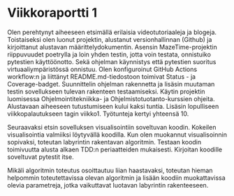 # Viikkoraportti 1
Olen perehtynyt aiheeseen etsimällä erilaisia videotutoriaaleja ja blogeja. Toistaiseksi olen luonut projektin, alustanut versionhallinnan (Github) ja kirjoittanut alustavan määrittelydokumentin. Asensin MazeTime-projektin riippuvuudet poetrylla ja loin yhden testin, jotta voin testata, onnistuiko pytestien käyttöönotto. Sekä ohjelman käynnistys että pytestien suoritus virtuaaliympäristössä onnistuu. Olen konfiguroinut GitHub Actions workflow:n ja liittänyt README.md-tiedostoon toimivat Status - ja Coverage-badget. Suunnittelin ohjelman rakennetta ja lisäsin muutaman testin sovellukseen tulevan rakenteen testaamiseksi. Käytin projektin luomisessa Ohjelmointitekniikka- ja Ohjelmistotuotanto-kurssien ohjeita. Alustavaan aiheeseen tutustumiseen kului kaksi tuntia. Lisäsin lopulliseen viikkopalautukseen tagin viikko1. Työtunteja kertyi yhteensä 10.

Seuraavaksi etsin sovelluksen visualisointiin soveltuvan koodin. Kokeilen visualisointia valmiiksi löytyvällä koodilla. Kun olen muokannut visualisoinnin sopivaksi, toteutan labyrintin rakentavan algoritmin. Testaan koodin toimivuutta alusta alkaen TDD:n periaatteiden mukaisesti. Kirjoitan koodille soveltuvat pytestit itse.

Mikäli algoritmin toteutus osoittautuu liian haastavaksi, toteutan hieman helpommin toteutettavissa olevan algoritmin ja lisään koodiin muokattavissa olevia parametreja, jotka vaikuttavat luotavan labyrintin rakenteeseen.
